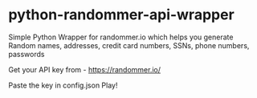 # python-randommer-api-wrapper
Simple Python Wrapper for randommer.io which helps you generate Random names, addresses, credit card numbers, SSNs, phone numbers, passwords

Get your API key from - https://randommer.io/

Paste the key in config.json
Play!
